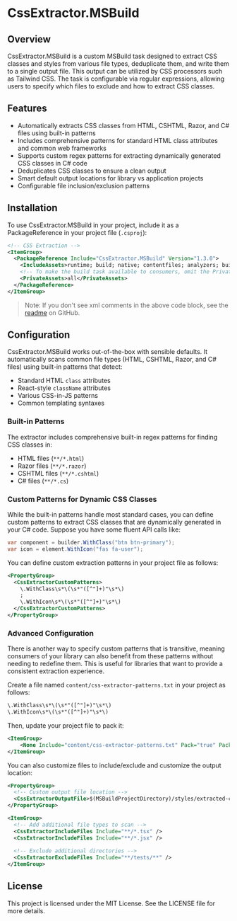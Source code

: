 # CssExtractor.MSBuild

## Overview

CssExtractor.MSBuild is a custom MSBuild task designed to extract CSS classes and styles from various file types, deduplicate them, and write them to a single output file. This output can be utilized by CSS processors such as Tailwind CSS. The task is configurable via regular expressions, allowing users to specify which files to exclude and how to extract CSS classes.

## Features

- Automatically extracts CSS classes from HTML, CSHTML, Razor, and C# files using built-in patterns
- Includes comprehensive patterns for standard HTML class attributes and common web frameworks
- Supports custom regex patterns for extracting dynamically generated CSS classes in C# code
- Deduplicates CSS classes to ensure a clean output
- Smart default output locations for library vs application projects
- Configurable file inclusion/exclusion patterns

## Installation

To use CssExtractor.MSBuild in your project, include it as a PackageReference in your project file (`.csproj`):

```xml
<!-- CSS Extraction -->
<ItemGroup>
  <PackageReference Include="CssExtractor.MSBuild" Version="1.3.0">
    <IncludeAssets>runtime; build; native; contentfiles; analyzers; buildtransitive</IncludeAssets>
    <!-- To make the build task available to consumers, omit the PrivateAssets element -->
    <PrivateAssets>all</PrivateAssets>
  </PackageReference>
</ItemGroup>
```

> Note: If you don't see xml comments in the above code block, see the [readme](https://github.com/ucdavis/CssExtractor.MSBuild) on GitHub.

## Configuration

CssExtractor.MSBuild works out-of-the-box with sensible defaults. It automatically scans common file types (HTML, CSHTML, Razor, and C# files) using built-in patterns that detect:

- Standard HTML `class` attributes
- React-style `className` attributes  
- Various CSS-in-JS patterns
- Common templating syntaxes

### Built-in Patterns

The extractor includes comprehensive built-in regex patterns for finding CSS classes in:
- HTML files (`**/*.html`)
- Razor files (`**/*.razor`) 
- CSHTML files (`**/*.cshtml`)
- C# files (`**/*.cs`)

### Custom Patterns for Dynamic CSS Classes

While the built-in patterns handle most standard cases, you can define custom patterns to extract CSS classes that are dynamically generated in your C# code. Suppose you have some fluent API calls like:

```csharp
var component = builder.WithClass("btn btn-primary");
var icon = element.WithIcon("fas fa-user");
```

You can define custom extraction patterns in your project file as follows:

```xml
<PropertyGroup>
  <CssExtractorCustomPatterns>
    \.WithClass\s*\(\s*"([^"]+)"\s*\)
    ;
    \.WithIcon\s*\(\s*"([^"]+)"\s*\)
  </CssExtractorCustomPatterns>
</PropertyGroup>
```

### Advanced Configuration

There is another way to specify custom patterns that is transitive, meaning consumers of your library can also benefit from these patterns without needing to redefine them. This is useful for libraries that want to provide a consistent extraction experience.

Create a file named `content/css-extractor-patterns.txt` in your project as follows:

```txt
\.WithClass\s*\(\s*"([^"]+)"\s*\)
\.WithIcon\s*\(\s*"([^"]+)"\s*\)
```

Then, update your project file to pack it:

```xml
<ItemGroup>
    <None Include="content/css-extractor-patterns.txt" Pack="true" PackagePath="content/css-extractor-patterns.txt" />
</ItemGroup>
```

You can also customize files to include/exclude and customize the output location:

```xml
<PropertyGroup>
  <!-- Custom output file location -->
  <CssExtractorOutputFile>$(MSBuildProjectDirectory)/styles/extracted-classes.txt</CssExtractorOutputFile>
</PropertyGroup>

<ItemGroup>
  <!-- Add additional file types to scan -->
  <CssExtractorIncludeFiles Include="**/*.tsx" />
  <CssExtractorIncludeFiles Include="**/*.jsx" />
  
  <!-- Exclude additional directories -->
  <CssExtractorExcludeFiles Include="**/tests/**" />
</ItemGroup>
```

## License

This project is licensed under the MIT License. See the LICENSE file for more details.